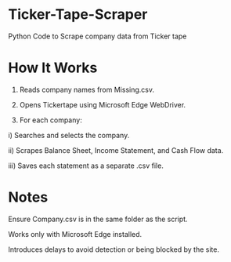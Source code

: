 # Ticker-Tape-Scraper
Python Code to Scrape company data from Ticker tape 

# How It Works
1) Reads company names from Missing.csv.

2) Opens Tickertape using Microsoft Edge WebDriver.

3) For each company:

i) Searches and selects the company.

ii) Scrapes Balance Sheet, Income Statement, and Cash Flow data.

iii) Saves each statement as a separate .csv file.

# Notes
Ensure Company.csv is in the same folder as the script.

Works only with Microsoft Edge installed.

Introduces delays to avoid detection or being blocked by the site.
